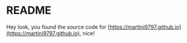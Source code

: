 # README
Hey look, you found the source code for [https://martini9797.github.io](https://martini9797.github.io), nice!